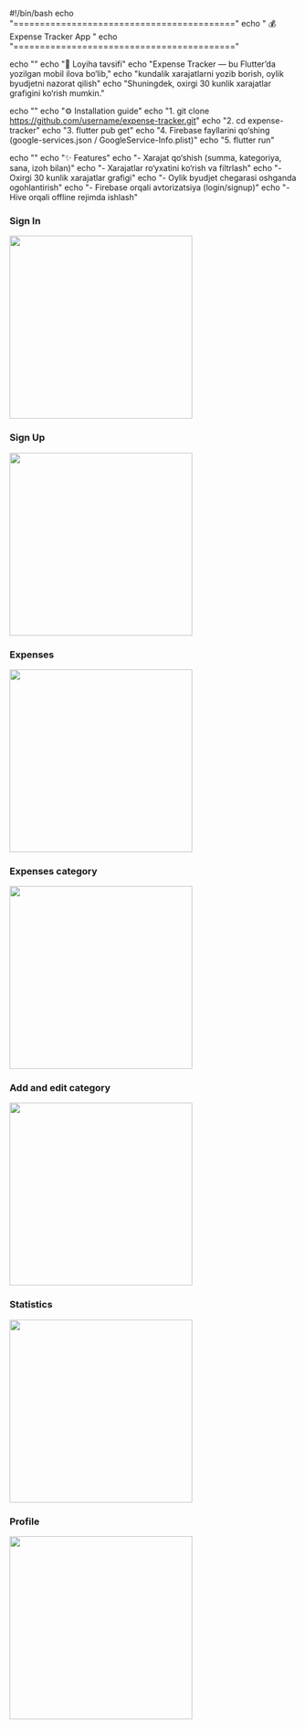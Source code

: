 #!/bin/bash
echo "=========================================="
echo "         💰 Expense Tracker App           "
echo "=========================================="

echo ""
echo "📌 Loyiha tavsifi"
echo "Expense Tracker — bu Flutter’da yozilgan mobil ilova bo‘lib,"
echo "kundalik xarajatlarni yozib borish, oylik byudjetni nazorat qilish"
echo "Shuningdek, oxirgi 30 kunlik xarajatlar grafigini ko‘rish mumkin."

echo ""
echo "⚙️ Installation guide"
echo "1. git clone https://github.com/username/expense-tracker.git"
echo "2. cd expense-tracker"
echo "3. flutter pub get"
echo "4. Firebase fayllarini qo‘shing (google-services.json / GoogleService-Info.plist)"
echo "5. flutter run"

echo ""
echo "✨ Features"
echo "- Xarajat qo‘shish (summa, kategoriya, sana, izoh bilan)"
echo "- Xarajatlar ro‘yxatini ko‘rish va filtrlash"
echo "- Oxirgi 30 kunlik xarajatlar grafigi"
echo "- Oylik byudjet chegarasi oshganda ogohlantirish"
echo "- Firebase orqali avtorizatsiya (login/signup)"
echo "- Hive orqali offline rejimda ishlash"

### Sign In
<img src="images/signin.png" width="320"/>

### Sign Up
<img src="images/signup.png" width="320"/>

### Expenses
<img src="images/expenses.png" width="320"/>

### Expenses category
<img src="images/categoryexpenses.png" width="320"/>

### Add and edit category
<img src="images/addandeditexpenses.png" width="320"/>

### Statistics
<img src="images/statistics.png" width="320"/>

### Profile
<img src="images/profile.png" width="320"/>


